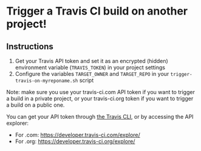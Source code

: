 # Trigger a Travis CI build on another project!

## Instructions

1. Get your Travis API token and set it as an encrypted (hidden) environment variable (`TRAVIS_TOKEN`) in your project settings
2. Configure the variables `TARGET_OWNER` and `TARGET_REPO` in your `trigger-travis-on-myreponame.sh` script

Note: make sure you use your travis-ci.com API token if you want to trigger a build in a private project, or your travis-ci.org token if you want to trigger a build on a public one.

You can get your API token through [the Travis CLI](https://github.com/travis-ci/travis.rb), or by accessing the API explorer:

* For .com: https://developer.travis-ci.com/explore/
* For .org: https://developer.travis-ci.org/explore/

